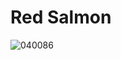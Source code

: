 # Red Salmon
![040086](https://user-images.githubusercontent.com/50277379/140738907-d5091113-03c1-486b-954a-fd88f6b6d2e7.jpg)
